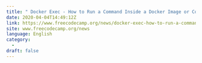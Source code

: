 ```yaml
---
title: " Docker Exec - How to Run a Command Inside a Docker Image or Container "
date: 2020-04-04T14:49:12Z
link: https://www.freecodecamp.org/news/docker-exec-how-to-run-a-command-inside-a-docker-image-or-container/?utm_medium=RSS&utm_source=news.12bit.vn
site: www.freecodecamp.org/news
language: English
category:
  -   
draft: false
---
```

